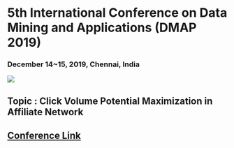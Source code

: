 # 5th International Conference on Data Mining and Applications (DMAP 2019)
### December 14~15, 2019, Chennai, India

[![](https://img.shields.io/github/license/sourcerer-io/hall-of-fame.svg?colorB=ff0000)](https://github.com/KrishnaKumarTiwari/talks/blob/master/LICENSE.md)

## Topic : Click Volume Potential Maximization in Affiliate Network

## [Conference Link](https://csita2019.org/dmap/papers.html)